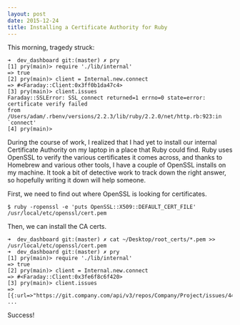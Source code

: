 ```yaml
---
layout: post
date: 2015-12-24
title: Installing a Certificate Authority for Ruby
---
```


This morning, tragedy struck:

```
➜  dev_dashboard git:(master) ✗ pry
[1] pry(main)> require './lib/internal'
=> true
[2] pry(main)> client = Internal.new.connect
=> #<Faraday::Client:0x3ff0b1da47c4>
[3] pry(main)> client.issues
Faraday::SSLError: SSL_connect returned=1 errno=0 state=error: certificate verify failed
from /Users/adam/.rbenv/versions/2.2.3/lib/ruby/2.2.0/net/http.rb:923:in `connect'
[4] pry(main)>
```

During the course of work, I realized that I had yet to install our internal Certificate Authority on my laptop in a place that Ruby could find.
Ruby uses OpenSSL to verify the various certificates it comes across, and thanks to Homebrew and various other tools, I have a couple of OpenSSL installs on my machine.
It took a bit of detective work to track down the right answer, so hopefully writing it down will help someone.

First, we need to find out where OpenSSL is looking for certificates.

```
$ ruby -ropenssl -e 'puts OpenSSL::X509::DEFAULT_CERT_FILE'
/usr/local/etc/openssl/cert.pem
```

Then, we can install the CA certs.

```
➜  dev_dashboard git:(master) ✗ cat ~/Desktop/root_certs/*.pem >> /usr/local/etc/openssl/cert.pem
➜  dev_dashboard git:(master) ✗ pry
[1] pry(main)> require './lib/internal'
=> true
[2] pry(main)> client = Internal.new.connect
=> #<Faraday::Client:0x3fe6f8c6f420>
[3] pry(main)> client.issues
=> [{:url=>"https://git.company.com/api/v3/repos/Company/Project/issues/44",
...
```

Success!
